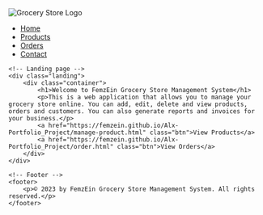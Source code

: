 <!DOCTYPE html>
<html lang="en">
<head>
    <meta charset="UTF-8">
    <meta name="viewport" content="width=device-width, initial-scale=1.0">
    <title>FemzEin Grocery Store Management System</title>
  
</head>
<body>
    <!-- Navigation bar -->
    <nav>
        <div class="logo">
            <img src="logo.png" alt="Grocery Store Logo">
        </div>
        <ul class="menu">
            <li><a href="https://femzein.github.io/Alx-Portfolio_Project/index.html" class="active">Home</a></li>
            <li><a href="https://femzein.github.io/Alx-Portfolio_Project/manage-product.html">Products</a></li>
            <li><a href="https://femzein.github.io/Alx-Portfolio_Project/order.html">Orders</a></li>
            <li><a href="https://femzein.github.io/Alx-Portfolio_Project/contact.html">Contact</a></li>
        </ul>
    </nav>

    <!-- Landing page -->
    <div class="landing">
        <div class="container">
            <h1>Welcome to FemzEin Grocery Store Management System</h1>
            <p>This is a web application that allows you to manage your grocery store online. You can add, edit, delete and view products, orders and customers. You can also generate reports and invoices for your business.</p>
            <a href="https://femzein.github.io/Alx-Portfolio_Project/manage-product.html" class="btn">View Products</a>
            <a href="https://femzein.github.io/Alx-Portfolio_Project/order.html" class="btn">View Orders</a>
        </div>
    </div>

    <!-- Footer -->
    <footer>
        <p>© 2023 by FemzEin Grocery Store Management System. All rights reserved.</p>
    </footer>
</body>
</html>
